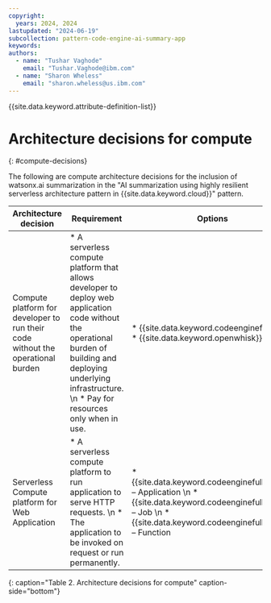 ```yaml
---
copyright:
  years: 2024, 2024
lastupdated: "2024-06-19"
subcollection: pattern-code-engine-ai-summary-app
keywords:
authors:
  - name: "Tushar Vaghode"
    email: "Tushar.Vaghode@ibm.com"
  - name: "Sharon Wheless"
    email: "sharon.wheless@us.ibm.com"
---
```


{{site.data.keyword.attribute-definition-list}}

# Architecture decisions for compute
{: #compute-decisions}

The following are compute architecture decisions for the inclusion of watsonx.ai summarization in the "AI summarization using highly resilient serverless architecture pattern in {{site.data.keyword.cloud}}" pattern.

| Architecture decision    | Requirement     | Options     | Decision       | Rationale     |
|------------------------------|---------------------|------------------|---------------------|--------------------|
| Compute platform for developer to run their code without the operational burden | * A serverless compute platform that allows developer to deploy web application code without the operational burden of building and deploying underlying infrastructure. \n * Pay for resources only when in use. | * {{site.data.keyword.codeenginefull}} \n * {{site.data.keyword.openwhisk}}    | {{site.data.keyword.codeenginefull_notm}}       | * {{site.data.keyword.codeenginefull_notm}} is a fully managed, serverless platform that runs your containerized workloads, including web apps, micro-services, event-driven functions, or batch jobs. \n * {{site.data.keyword.openwhisk}} has been deprecated. |
| Serverless Compute platform for Web Application    | * A serverless compute platform to run application to serve HTTP requests. \n * The application to be invoked on request or run permanently.    | * {{site.data.keyword.codeenginefull_notm}} – Application \n * {{site.data.keyword.codeenginefull_notm}} – Job \n * {{site.data.keyword.codeenginefull_notm}} – Function  | {{site.data.keyword.codeenginefull_notm}} – App  | * {{site.data.keyword.codeenginefull_notm}} – Application is meant for continuously running application that responds to HTTP web requests. \n * Other options of {{site.data.keyword.codeenginefull_notm}} (Job and Function) run to completion.                               |
{: caption="Table 2. Architecture decisions for compute" caption-side="bottom"}
